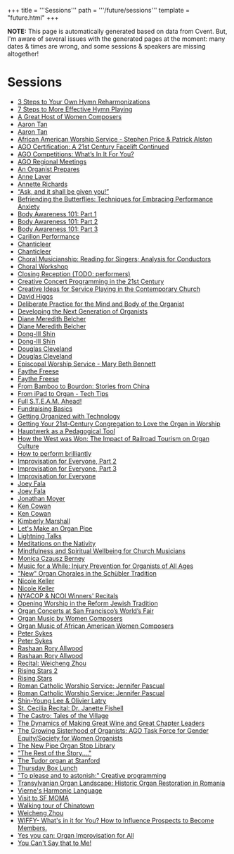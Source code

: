 +++
title = '''Sessions'''
path = '''/future/sessions'''
template = "future.html"
+++

<p class="todo">
<strong>NOTE:</strong> This page is automatically generated based on data from Cvent.
But, I'm aware of several issues with the generated pages at the moment:
many dates & times are wrong, and some sessions & speakers are missing altogether!
</p>


<h1>Sessions</h1>
<ul>
<li><a href="/future/sessions/3-steps-to-your-own-hymn-reharmonizations/">3 Steps to Your Own Hymn Reharmonizations</a></li>
<li><a href="/future/sessions/7-steps-to-more-effective-hymn-playing/">7 Steps to More Effective Hymn Playing</a></li>
<li><a href="/future/sessions/a-great-host-of-women-composers/">A Great Host of Women Composers</a></li>
<li><a href="/future/sessions/aaron-tan/">Aaron Tan</a></li>
<li><a href="/future/sessions/aaron-tan/">Aaron Tan</a></li>
<li><a href="/future/sessions/african-american-worship-service-stephen-price-patrick-alston/">African American Worship Service - Stephen Price & Patrick Alston</a></li>
<li><a href="/future/sessions/ago-certification-a-21st-century-facelift-continued/">AGO Certification: A 21st Century Facelift Continued</a></li>
<li><a href="/future/sessions/ago-competitions-what-s-in-it-for-you/">AGO Competitions: What’s In It For You?</a></li>
<li><a href="/future/sessions/ago-regional-meetings/">AGO Regional Meetings</a></li>
<li><a href="/future/sessions/an-organist-prepares/">An Organist Prepares</a></li>
<li><a href="/future/sessions/anne-laver/">Anne Laver</a></li>
<li><a href="/future/sessions/annette-richards/">Annette Richards</a></li>
<li><a href="/future/sessions/ask-and-it-shall-be-given-you/">“Ask, and it shall be given you!”</a></li>
<li><a href="/future/sessions/befriending-the-butterflies-techniques-for-embracing-performance-anxiety/">Befriending the Butterflies: Techniques for Embracing Performance Anxiety</a></li>
<li><a href="/future/sessions/body-awareness-101-part-1/">Body Awareness 101: Part 1</a></li>
<li><a href="/future/sessions/body-awareness-101-part-2/">Body Awareness 101: Part 2</a></li>
<li><a href="/future/sessions/body-awareness-101-part-3/">Body Awareness 101: Part 3</a></li>
<li><a href="/future/sessions/carillon-performance/">Carillon Performance</a></li>
<li><a href="/future/sessions/chanticleer/">Chanticleer</a></li>
<li><a href="/future/sessions/chanticleer/">Chanticleer</a></li>
<li><a href="/future/sessions/choral-musicianship-reading-for-singers-analysis-for-conductors/">Choral Musicianship: Reading for Singers; Analysis for Conductors</a></li>
<li><a href="/future/sessions/choral-workshop/">Choral Workshop</a></li>
<li><a href="/future/sessions/closing-reception-todo-performers/">Closing Reception (TODO: performers)</a></li>
<li><a href="/future/sessions/creative-concert-programming-in-the-21st-century/">Creative Concert Programming in the 21st Century</a></li>
<li><a href="/future/sessions/creative-ideas-for-service-playing-in-the-contemporary-church/">Creative Ideas for Service Playing in the Contemporary Church</a></li>
<li><a href="/future/sessions/david-higgs/">David Higgs</a></li>
<li><a href="/future/sessions/deliberate-practice-for-the-mind-and-body-of-the-organist/">Deliberate Practice for the Mind and Body of the Organist</a></li>
<li><a href="/future/sessions/developing-the-next-generation-of-organists/">Developing the Next Generation of Organists</a></li>
<li><a href="/future/sessions/diane-meredith-belcher/">Diane Meredith Belcher</a></li>
<li><a href="/future/sessions/diane-meredith-belcher/">Diane Meredith Belcher</a></li>
<li><a href="/future/sessions/dong-ill-shin/">Dong-Ill Shin</a></li>
<li><a href="/future/sessions/dong-ill-shin/">Dong-Ill Shin</a></li>
<li><a href="/future/sessions/douglas-cleveland/">Douglas Cleveland</a></li>
<li><a href="/future/sessions/douglas-cleveland/">Douglas Cleveland</a></li>
<li><a href="/future/sessions/episcopal-worship-service-mary-beth-bennett/">Episcopal Worship Service - Mary Beth Bennett</a></li>
<li><a href="/future/sessions/faythe-freese/">Faythe Freese</a></li>
<li><a href="/future/sessions/faythe-freese/">Faythe Freese</a></li>
<li><a href="/future/sessions/from-bamboo-to-bourdon-stories-from-china/">From Bamboo to Bourdon: Stories from China</a></li>
<li><a href="/future/sessions/from-ipad-to-organ-tech-tips/">From iPad to Organ - Tech Tips</a></li>
<li><a href="/future/sessions/full-s-t-e-a-m-ahead/">Full S.T.E.A.M. Ahead!</a></li>
<li><a href="/future/sessions/fundraising-basics/">Fundraising Basics</a></li>
<li><a href="/future/sessions/getting-organized-with-technology/">Getting Organized with Technology</a></li>
<li><a href="/future/sessions/getting-your-21st-century-congregation-to-love-the-organ-in-worship/">Getting Your 21st-Century Congregation to Love the Organ in Worship</a></li>
<li><a href="/future/sessions/hauptwerk-as-a-pedagogical-tool/">Hauptwerk as a Pedagogical Tool</a></li>
<li><a href="/future/sessions/how-the-west-was-won-the-impact-of-railroad-tourism-on-organ-culture/">How the West was Won: The Impact of Railroad Tourism on Organ Culture</a></li>
<li><a href="/future/sessions/how-to-perform-brilliantly/">How to perform brilliantly</a></li>
<li><a href="/future/sessions/improvisation-for-everyone-part-2/">Improvisation for Everyone, Part 2</a></li>
<li><a href="/future/sessions/improvisation-for-everyone-part-3/">Improvisation for Everyone, Part 3</a></li>
<li><a href="/future/sessions/improvisation-for-everyone/">Improvisation for Everyone</a></li>
<li><a href="/future/sessions/joey-fala/">Joey Fala</a></li>
<li><a href="/future/sessions/joey-fala/">Joey Fala</a></li>
<li><a href="/future/sessions/jonathan-moyer/">Jonathan Moyer</a></li>
<li><a href="/future/sessions/ken-cowan/">Ken Cowan</a></li>
<li><a href="/future/sessions/ken-cowan/">Ken Cowan</a></li>
<li><a href="/future/sessions/kimberly-marshall/">Kimberly Marshall</a></li>
<li><a href="/future/sessions/let-s-make-an-organ-pipe/">Let's Make an Organ Pipe</a></li>
<li><a href="/future/sessions/lightning-talks/">Lightning Talks</a></li>
<li><a href="/future/sessions/meditations-on-the-nativity/">Meditations on the Nativity</a></li>
<li><a href="/future/sessions/mindfulness-and-spiritual-wellbeing-for-church-musicians/">Mindfulness and Spiritual Wellbeing for Church Musicians</a></li>
<li><a href="/future/sessions/monica-czausz-berney/">Monica Czausz Berney</a></li>
<li><a href="/future/sessions/music-for-a-while-injury-prevention-for-organists-of-all-ages/">Music for a While: Injury Prevention for Organists of All Ages</a></li>
<li><a href="/future/sessions/new-organ-chorales-in-the-schübler-tradition/">"New" Organ Chorales in the Schübler Tradition</a></li>
<li><a href="/future/sessions/nicole-keller/">Nicole Keller</a></li>
<li><a href="/future/sessions/nicole-keller/">Nicole Keller</a></li>
<li><a href="/future/sessions/nyacop-ncoi-winners-recitals/">NYACOP & NCOI Winners' Recitals</a></li>
<li><a href="/future/sessions/opening-worship-in-the-reform-jewish-tradition/">Opening Worship in the Reform Jewish Tradition</a></li>
<li><a href="/future/sessions/organ-concerts-at-san-francisco-s-world-s-fair/">Organ Concerts at San Francisco’s World’s Fair</a></li>
<li><a href="/future/sessions/organ-music-by-women-composers/">Organ Music by Women Composers</a></li>
<li><a href="/future/sessions/organ-music-of-african-american-women-composers/">Organ Music of African American Women Composers</a></li>
<li><a href="/future/sessions/peter-sykes/">Peter Sykes</a></li>
<li><a href="/future/sessions/peter-sykes/">Peter Sykes</a></li>
<li><a href="/future/sessions/rashaan-rory-allwood/">Rashaan Rory Allwood</a></li>
<li><a href="/future/sessions/rashaan-rory-allwood/">Rashaan Rory Allwood</a></li>
<li><a href="/future/sessions/recital-weicheng-zhou/">Recital: Weicheng Zhou</a></li>
<li><a href="/future/sessions/rising-stars-2/">Rising Stars 2</a></li>
<li><a href="/future/sessions/rising-stars/">Rising Stars</a></li>
<li><a href="/future/sessions/roman-catholic-worship-service-jennifer-pascual/">Roman Catholic Worship Service: Jennifer Pascual</a></li>
<li><a href="/future/sessions/roman-catholic-worship-service-jennifer-pascual/">Roman Catholic Worship Service: Jennifer Pascual</a></li>
<li><a href="/future/sessions/shin-young-lee-olivier-latry/">Shin-Young Lee & Olivier Latry</a></li>
<li><a href="/future/sessions/st-cecilia-recital-dr-janette-fishell/">St. Cecilia Recital: Dr. Janette Fishell</a></li>
<li><a href="/future/sessions/the-castro-tales-of-the-village/">The Castro: Tales of the Village</a></li>
<li><a href="/future/sessions/the-dynamics-of-making-great-wine-and-great-chapter-leaders/">The Dynamics of Making Great Wine and Great Chapter Leaders</a></li>
<li><a href="/future/sessions/the-growing-sisterhood-of-organists-ago-task-force-for-gender-equity-society-for-women-organists/">The Growing Sisterhood of Organists: AGO Task Force for Gender Equity/Society for Women Organists</a></li>
<li><a href="/future/sessions/the-new-pipe-organ-stop-library/">The New Pipe Organ Stop Library</a></li>
<li><a href="/future/sessions/the-rest-of-the-story/">"The Rest of the Story...."</a></li>
<li><a href="/future/sessions/the-tudor-organ-at-stanford/">The Tudor organ at Stanford</a></li>
<li><a href="/future/sessions/thursday-box-lunch/">Thursday Box Lunch</a></li>
<li><a href="/future/sessions/to-please-and-to-astonish-creative-programming/">"To please and to astonish:" Creative programming</a></li>
<li><a href="/future/sessions/transylvanian-organ-landscape-historic-organ-restoration-in-romania/">Transylvanian Organ Landscape: Historic Organ Restoration in Romania</a></li>
<li><a href="/future/sessions/vierne-s-harmonic-language/">Vierne's Harmonic Language</a></li>
<li><a href="/future/sessions/visit-to-sf-moma/">Visit to SF MOMA</a></li>
<li><a href="/future/sessions/walking-tour-of-chinatown/">Walking tour of Chinatown</a></li>
<li><a href="/future/sessions/weicheng-zhou/">Weicheng Zhou</a></li>
<li><a href="/future/sessions/wiffy-what-s-in-it-for-you-how-to-influence-prospects-to-become-members/">WIFFY- What's in it for You? How to Influence Prospects to Become Members.</a></li>
<li><a href="/future/sessions/yes-you-can-organ-improvisation-for-all/">Yes you can: Organ Improvisation for All</a></li>
<li><a href="/future/sessions/you-can-t-say-that-to-me/">You Can't Say that to Me!</a></li>
</ul>

